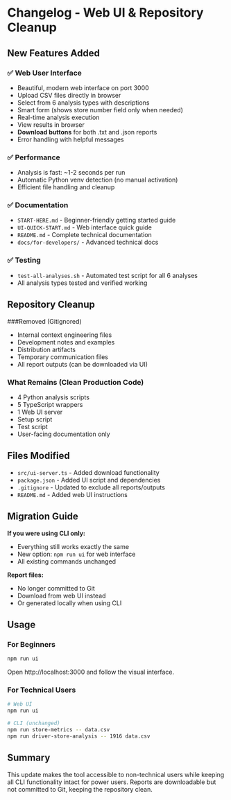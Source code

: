 # Changelog - Web UI & Repository Cleanup

## New Features Added

### ✅ Web User Interface
- Beautiful, modern web interface on port 3000
- Upload CSV files directly in browser
- Select from 6 analysis types with descriptions
- Smart form (shows store number field only when needed)
- Real-time analysis execution
- View results in browser
- **Download buttons** for both .txt and .json reports
- Error handling with helpful messages

### ✅ Performance
- Analysis is fast: ~1-2 seconds per run
- Automatic Python venv detection (no manual activation)
- Efficient file handling and cleanup

### ✅ Documentation
- `START-HERE.md` - Beginner-friendly getting started guide
- `UI-QUICK-START.md` - Web interface quick guide
- `README.md` - Complete technical documentation
- `docs/for-developers/` - Advanced technical docs

### ✅ Testing
- `test-all-analyses.sh` - Automated test script for all 6 analyses
- All analysis types tested and verified working

## Repository Cleanup

###Removed (Gitignored)
- Internal context engineering files
- Development notes and examples
- Distribution artifacts
- Temporary communication files
- All report outputs (can be downloaded via UI)

### What Remains (Clean Production Code)
- 4 Python analysis scripts
- 5 TypeScript wrappers
- 1 Web UI server
- Setup script
- Test script
- User-facing documentation only

## Files Modified

- `src/ui-server.ts` - Added download functionality
- `package.json` - Added UI script and dependencies
- `.gitignore` - Updated to exclude all reports/outputs
- `README.md` - Added web UI instructions

## Migration Guide

**If you were using CLI only:**
- Everything still works exactly the same
- New option: `npm run ui` for web interface
- All existing commands unchanged

**Report files:**
- No longer committed to Git
- Download from web UI instead
- Or generated locally when using CLI

## Usage

### For Beginners
```bash
npm run ui
```
Open http://localhost:3000 and follow the visual interface.

### For Technical Users
```bash
# Web UI
npm run ui

# CLI (unchanged)
npm run store-metrics -- data.csv
npm run driver-store-analysis -- 1916 data.csv
```

## Summary

This update makes the tool accessible to non-technical users while keeping all CLI functionality intact for power users. Reports are downloadable but not committed to Git, keeping the repository clean.
